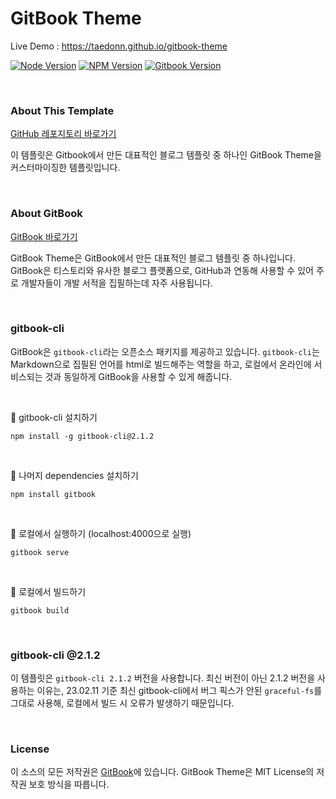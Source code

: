 # GitBook Theme

Live Demo : https://taedonn.github.io/gitbook-theme

[![Node Version](https://img.shields.io/badge/featured%20on-Node%20%4016.13.2-%2368a063)](#) [![NPM Version](https://img.shields.io/badge/featured%20on-NPM%20%408.1.2-%23cc3534)](#) [![Gitbook Version](https://img.shields.io/badge/featured%20on-gitbook--cli%20%402.1.2-%23333333)](#)

&nbsp;

### About This Template

[GitHub 레포지토리 바로가기](https://www.gitbook.com/explore)

이 템플릿은 Gitbook에서 만든 대표적인 블로그 템플릿 중 하나인 GitBook Theme을 커스터마이징한 템플릿입니다.

&nbsp;

### About GitBook

[GitBook 바로가기](https://www.gitbook.com/explore)

GitBook Theme은 GitBook에서 만든 대표적인 블로그 템플릿 중 하나입니다. GitBook은 티스토리와 유사한 블로그 플랫폼으로, GitHub과 연동해 사용할 수 있어 주로 개발자들이 개발 서적을 집필하는데 자주 사용됩니다.

&nbsp;

### gitbook-cli

GitBook은 `gitbook-cli`라는 오픈소스 패키지를 제공하고 있습니다. `gitbook-cli`는 Markdown으로 집필된 언어를 html로 빌드해주는 역할을 하고, 로컬에서 온라인에 서비스되는 것과 동일하게 GitBook을 사용할 수 있게 해줍니다.

&nbsp;

📌 gitbook-cli 설치하기

```
npm install -g gitbook-cli@2.1.2
```

&nbsp;

📌 나머지 dependencies 설치하기

```
npm install gitbook
```

&nbsp;

📌 로컬에서 실행하기 (localhost:4000으로 실행)

```
gitbook serve
```

&nbsp;

📌 로컬에서 빌드하기

```
gitbook build
```

&nbsp;

### gitbook-cli @2.1.2

이 템플릿은 `gitbook-cli 2.1.2` 버전을 사용합니다. 최신 버전이 아닌 2.1.2 버전을 사용하는 이유는, 23.02.11 기준 최신 gitbook-cli에서 버그 픽스가 안된 `graceful-fs`를 그대로 사용해, 로컬에서 빌드 시 오류가 발생하기 때문입니다.

&nbsp;

### License

이 소스의 모든 저작권은 [GitBook](https://www.gitbook.com/explore)에 있습니다. GitBook Theme은 MIT License의 저작권 보호 방식을 따릅니다.

&nbsp;